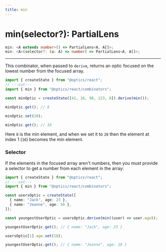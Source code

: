 ```yaml
---
title: min
---
```


# min(selector?): PartialLens

```ts
min: <A extends number>() => PartialLens<A, A[]>;
min: <A>(selector?: (a: A) => number) => PartialLens<A, A[]>;
```

---

This combinator, when passed to `derive`, returns an optic focused on the lowest number from the focused array.

```ts twoslash
import { createState } from "@optics/react";
// ---cut---
import { min } from "@optics/react/combinators";

const minOptic = createState([42, 16, 98, 123, 8]).derive(min());

minOptic.get(); // 8

minOptic.set(20);

minOptic.get(); // 16
```

Here `8` is the min element, and when we set it to `20` then the element at index 1 (`16`) becomes the min element.

### Selector

If the elements in the focused array aren't numbers, then you must provide a selector to get a number from each element in the array:

```ts twoslash
import { createState } from "@optics/react";
// ---cut---
import { min } from "@optics/react/combinators";

const usersOptic = createState([
  { name: "Jack", age: 23 },
  { name: "Jeanne", age: 56 },
]);

const youngestUserOptic = usersOptic.derive(min((user) => user.age));

youngestUserOptic.get(); // { name: "Jack", age: 23 }

usersOptic[1].age.set(18);

youngestUserOptic.get(); // { name: "Jeanne", age: 18 }
```
